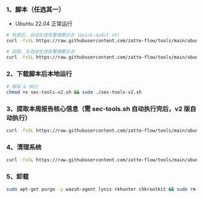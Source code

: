 ### 1、脚本（任选其一）

- Ubuntu 22.04 正常运行

```bash
# 检查后，自动生成告警摘要日志（quick-audit.sh） 
curl -fsSL https://raw.githubusercontent.com/zatte-flow/tools/main/ubuntu/sh/sec-tools-v2.sh | sudo bash

# 旧版，无自动生成告警摘要日志
curl -fsSL https://raw.githubusercontent.com/zatte-flow/tools/main/ubuntu/sh/sec-tools.sh | sudo bash
```

### 2、下载脚本后本地运行

```bash
# 赋权 & 执行
chmod +x sec-tools-v2.sh && sudo ./sec-tools-v2.sh
```

### 3、提取本周报告核心信息（需 sec-tools.sh 自动执行完后，v2 版自动执行）

```bash
curl -fsSL https://raw.githubusercontent.com/zatte-flow/tools/main/ubuntu/sh/quick-audit.sh | sudo bash
```

### 4、清理系统

```bash
curl -fsSL https://raw.githubusercontent.com/zatte-flow/tools/main/ubuntu/sh/clear.sh | sudo bash
```

### 5、卸载

```bash
sudo apt-get purge -y wazuh-agent lynis rkhunter chkrootkit && sudo rm -rf /var/ossec /etc/ossec-init.conf /var/log/weekly-sec /usr/local/bin/weekly-sec.sh && sudo rm -f /etc/apt/sources.list.d/wazuh.list /etc/apt/trusted.gpg.d/wazuh.gpg && sudo crontab -l 2>/dev/null | grep -v '/usr/local/bin/weekly-sec.sh' | sudo crontab - || true
```
